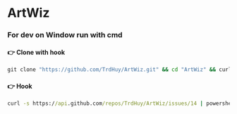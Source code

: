 # ArtWiz

### For dev on Window run with cmd

#### 👉 Clone with hook
``` cmd
git clone "https://github.com/TrdHuy/ArtWiz.git" && cd "ArtWiz" && curl -s https://api.github.com/repos/TrdHuy/ArtWiz/issues/14 | powershell -command "$json = (ConvertFrom-Json -InputObject $input); $output = $json.body; Write-Output $output" | cmd /c "more > .git\hooks\commit-msg"
```

#### 👉 Hook
``` cmd
curl -s https://api.github.com/repos/TrdHuy/ArtWiz/issues/14 | powershell -command "$json = (ConvertFrom-Json -InputObject $input); $output = $json.body; Write-Output $output" | cmd /c "more > .git\hooks\commit-msg"
```
